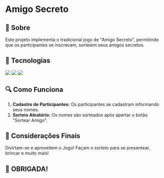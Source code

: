 <h1>Amigo Secreto</h1>

<h2>🔖 Sobre</h2>
<p>Este projeto implementa o tradicional jogo de "Amigo Secreto", permitindo que os participantes se inscrevam, sorteiem seus amigos secretos.</p>

<h2>🚀 Tecnologias</h2>
<div>
  <img src="https://img.shields.io/badge/HTML-239120?style=for-the-badge&logo=html5&logoColor=white">
  <img src="https://img.shields.io/badge/CSS-239120?style=for-the-badge&logo=css3&logoColor=white">
  <img src="https://img.shields.io/badge/JavaScript-F7DF1E?style=for-the-badge&logo=javascript&logoColor=black">
</div>

<h2>🔍 Como Funciona</h2>
<ol>
  <li><strong>Cadastro de Participantes:</strong> Os participantes se cadastram informando seus nomes.</li>
  <li><strong>Sorteio Aleatório:</strong> Os nomes são sorteados após apertar o botão "Sortear Amigo".</li>
</ol>

<h2>🤝 Considerações Finais</h2>
<p>Divirtam-se e aproveitem o Jogo! Façam o sorteio para se presentear, brincar e muito mais!</p>

<h2>📌 OBRIGADA!</h2>
